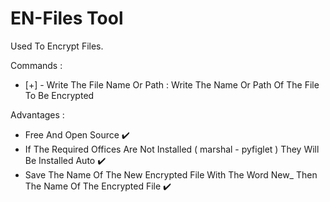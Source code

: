 # EN-Files Tool
Used To Encrypt Files.

Commands :
- [+] - Write The File Name Or Path : Write The Name Or Path Of The File To Be Encrypted

Advantages :
- Free And Open Source ✔️
- If The Required Offices Are Not Installed ( marshal - pyfiglet ) They Will Be Installed Auto ✔️
- Save The Name Of The New Encrypted File With The Word New_ Then The Name Of The Encrypted File ✔️
